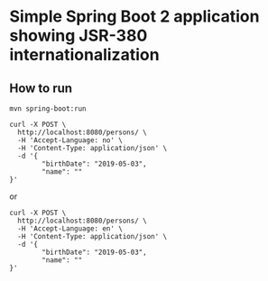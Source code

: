 # Simple Spring Boot 2 application showing JSR-380 internationalization

## How to run
````mvn spring-boot:run````

```
curl -X POST \
  http://localhost:8080/persons/ \
  -H 'Accept-Language: no' \
  -H 'Content-Type: application/json' \
  -d '{
        "birthDate": "2019-05-03",
        "name": ""
}'
```
or
```
curl -X POST \
  http://localhost:8080/persons/ \
  -H 'Accept-Language: en' \
  -H 'Content-Type: application/json' \
  -d '{
        "birthDate": "2019-05-03",
        "name": ""
}'
```